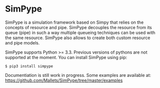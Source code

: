 # SimPype #

SimPype is a simulation framework based on Simpy that relies on the concepts of resource and pipe.
SimPype decouples the resource from its queue (pipe) in such a way multiple queueing techniques can be used with the same resource.
SimPype also allows to create both custom resource and pipe models.

SimPype supports Python >= 3.3. Previous versions of pythons are not supported at the moment.
You can install SimPype using pip: 

	$ pip3 install simpype

Documentiation is still work in progress.
Some examples are available at: https://github.com/Mallets/SimPype/tree/master/examples 
